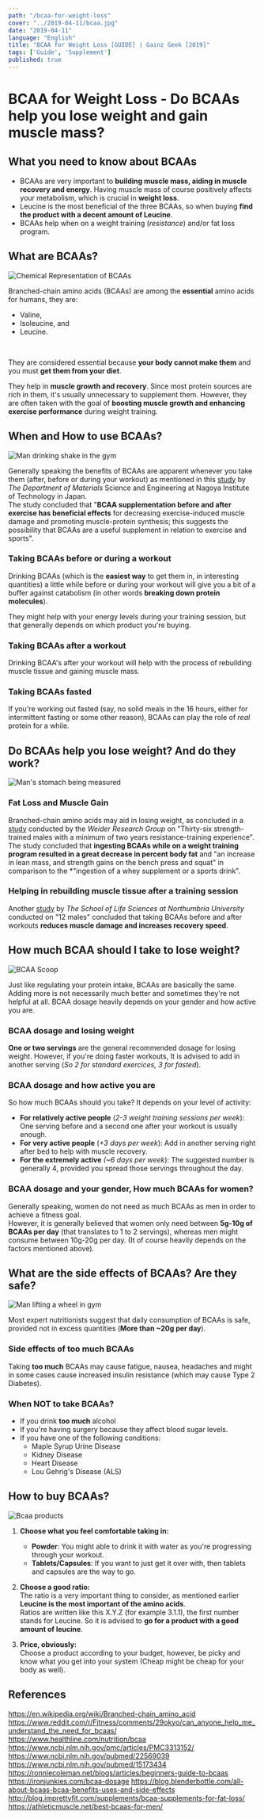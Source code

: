 ```yaml
---
path: "/bcaa-for-weight-loss"
cover: "../2019-04-11/bcaa.jpg"
date: "2019-04-11"
language: "English"
title: "BCAA for Weight Loss [GUIDE] | Gainz Geek [2019]"
tags: ['Guide', 'Supplement']
published: true
---
```


# BCAA for Weight Loss - Do BCAAs help you lose weight and gain muscle mass?

## What you need to know about BCAAs

- BCAAs are very important to **building muscle mass, aiding in muscle recovery and energy**. Having muscle mass of course positively affects your metabolism, which is crucial in **weight loss**.
- Leucine is the most beneficial of the three BCAAs, so when buying **find the product with a decent amount of Leucine**.
- BCAAs help when on a weight training (*resistance*) and/or fat loss program.


## What are BCAAs?

![Chemical Representation of BCAAs](bcaas.png)

Branched-chain amino acids (BCAAs) are among the **essential** amino acids for humans, they are:
 - Valine, 
 - Isoleucine, and 
 - Leucine. 
<br>

They are considered essential because **your body cannot make them** and you must **get them from your diet**.

They help in **muscle growth and recovery**. Since most protein sources are rich in them, it's usually unnecessary to supplement them. However, they are often taken with the goal of **boosting muscle growth and enhancing exercise performance** during weight training.

## When and How to use BCAAs?

![Man drinking shake in the gym](guy-drinking-shake.png)

Generally speaking the benefits of BCAAs are apparent whenever you take them (after, before or during your workout) as mentioned in this [study](https://www.ncbi.nlm.nih.gov/pubmed/15173434) by *The Department of Materials* Science and Engineering at Nagoya Institute of Technology in Japan. <br> 
The study concluded that "**BCAA supplementation before and after exercise has beneficial effects** for decreasing exercise-induced muscle damage and promoting muscle-protein synthesis; this suggests the possibility that BCAAs are a useful supplement in relation to exercise and sports".

### Taking BCAAs before or during a workout

Drinking BCAAs (which is the **easiest way** to get them in, in interesting quantities) a little while before or during your workout will give you a bit of a buffer against catabolism (in other words **breaking down protein molecules**). 

They might help with your energy levels during your training session, but that generally depends on which product you're buying.

### Taking BCAAs after a workout

Drinking BCAA's after your workout will help with the process of rebuilding muscle tissue and gaining muscle mass.

### Taking BCAAs fasted

If you're working out fasted (say, no solid meals in the 16 hours, either for intermittent fasting or some other reason), BCAAs can play the role of *real* protein for a while.

## Do BCAAs help you lose weight? And do they work?

![Man's stomach being measured](guy-fat-loss.png)

### Fat Loss and Muscle Gain

Branched-chain amino acids may aid in losing weight, as concluded in a [study](https://www.ncbi.nlm.nih.gov/pmc/articles/PMC3313152/) conducted by the *Weider Research Group* on "Thirty-six strength-trained males with a minimum of two years resistance-training experience". <br>
The study concluded that **ingesting BCAAs while on a weight training program resulted in a great decrease in percent body fat** and "an increase in lean mass, and strength gains on the bench press and squat" in comparison to the *"ingestion of a whey supplement or a sports drink".

### Helping in rebuilding muscle tissue after a training session

Another [study](https://www.ncbi.nlm.nih.gov/pubmed/22569039) by *The School of Life Sciences at Northumbria University* conducted on "12 males" concluded that taking BCAAs before and after workouts **reduces muscle damage and increases recovery speed**.

## How much BCAA should I take to lose weight?

![BCAA Scoop](bcaa-scoop.png)

Just like regulating your protein intake, BCAAs are basically the same. Adding more is not necessarily much better and sometimes they're not helpful at all. BCAA dosage heavily depends on your gender and how active you are.

### BCAA dosage and losing weight

**One or two servings** are the general recommended dosage for losing weight. However, if you're doing faster workouts, It is advised to add in another serving (*So 2 for standard exercices, 3 for fasted*).

### BCAA dosage and how active you are

So how much BCAAs should you take? It depends on your level of activity:
- **For relatively active people** (*2-3 weight training sessions per week*): One serving before and a second one after your workout is usually enough.
- **For very active people** (*+3 days per week*): Add in another serving right after bed to help with muscle recovery.
- **For the extremely active** *(~6 days per week*): The suggested number is generally 4, provided you spread those servings throughout the day.

### BCAA dosage and your gender, How much BCAAs for women?

Generally speaking, women do not need as much BCAAs as men in order to achieve a fitness goal. <br>
However, it is generally believed that women only need between **5g-10g of BCAAs per day** (that translates to 1 to 2 servings), whereas men might consume between 10g-20g per day. (It of course heavily depends on the factors mentioned above).

## What are the side effects of BCAAs? Are they safe?

![Man lifting a wheel in gym](guy-lifting-wheel.png)

Most expert nutritionists suggest that daily consumption of BCAAs is safe, provided not in excess quantities (**More than ~20g per day**).

### Side effects of too much BCAAs

Taking **too much** BCAAs may cause fatigue, nausea, headaches and might in some cases cause increased insulin resistance (which may cause Type 2 Diabetes).

### When NOT to take BCAAs?

- If you drink **too much** alcohol
- If you're having surgery because they affect blood sugar levels.
- If you have one of the following conditions:
  - Maple Syrup Urine Disease
  - Kidney Disease
  - Heart Disease
  - Lou Gehrig's Disease (ALS)

## How to buy BCAAs?

![Bcaa products](bcaa-products.png)

1. **Choose what you feel comfortable taking in:**
    - **Powder**: You might able to drink it with water as you're progressing through your workout.
    - **Tablets/Capsules**: If you want to just get it over with, then tablets and capsules are the way to go.

1. **Choose a good ratio:** <br>
    The ratio is a very important thing to consider, as mentioned earlier **Leucine is the most important of the amino acids**. <br>
    Ratios are written like this X.Y.Z (for example 3.1.1), the first number stands for Leucine. So it is advised to **go for a product with a good amount of leucine**.

1. **Price, obviously:** <br>
    Choose a product according to your budget, however, be picky and know what you get into your system (Cheap might be cheap for your body as well).

## References

https://en.wikipedia.org/wiki/Branched-chain_amino_acid
https://www.reddit.com/r/Fitness/comments/29okyo/can_anyone_help_me_understand_the_need_for_bcaas/ <br>
https://www.healthline.com/nutrition/bcaa
https://www.ncbi.nlm.nih.gov/pmc/articles/PMC3313152/
https://www.ncbi.nlm.nih.gov/pubmed/22569039
https://www.ncbi.nlm.nih.gov/pubmed/15173434
https://ronniecoleman.net/blogs/articles/beginners-guide-to-bcaas
https://ironjunkies.com/bcaa-dosage
https://blog.blenderbottle.com/all-about-bcaas-bcaa-benefits-uses-and-side-effects
http://blog.imprettyfit.com/supplements/bcaa-supplements-for-fat-loss/
https://athleticmuscle.net/best-bcaas-for-men/
